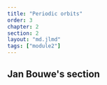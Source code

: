 ```yaml
---
title: "Periodic orbits"
order: 3
chapter: 2
section: 2
layout: "md.jlmd"
tags: ["module2"]
---
```


## Jan Bouwe's section
